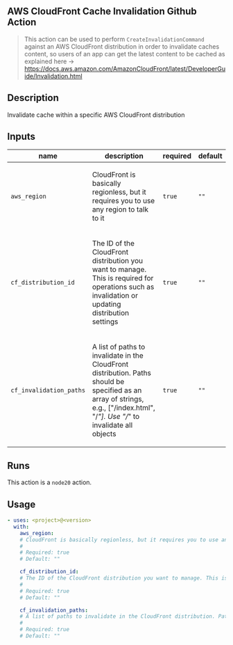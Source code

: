 ## AWS CloudFront Cache Invalidation Github Action
> This action can be used to perform `CreateInvalidationCommand` against an AWS CloudFront distribution in order to invalidate caches content, so users of an app can get the latest content to be cached as explained here -> https://docs.aws.amazon.com/AmazonCloudFront/latest/DeveloperGuide/Invalidation.html 

## Description

Invalidate cache within a specific AWS CloudFront distribution

## Inputs

| name | description | required | default |
| --- | --- | --- | --- |
| `aws_region` | <p>CloudFront is basically regionless, but it requires you to use any region to talk to it</p> | `true` | `""` |
| `cf_distribution_id` | <p>The ID of the CloudFront distribution you want to manage. This is required for operations such as invalidation or updating distribution settings</p> | `true` | `""` |
| `cf_invalidation_paths` | <p>A list of paths to invalidate in the CloudFront distribution. Paths should be specified as an array of strings, e.g., ["/index.html", "/<em>"]. Use "/</em>" to invalidate all objects</p> | `true` | `""` |

## Runs

This action is a `node20` action.

## Usage

```yaml
- uses: <project>@<version>
  with:
    aws_region:
    # CloudFront is basically regionless, but it requires you to use any region to talk to it
    #
    # Required: true
    # Default: ""

    cf_distribution_id:
    # The ID of the CloudFront distribution you want to manage. This is required for operations such as invalidation or updating distribution settings
    #
    # Required: true
    # Default: ""

    cf_invalidation_paths:
    # A list of paths to invalidate in the CloudFront distribution. Paths should be specified as an array of strings, e.g., < '/*','/index.html' >. Use '/*' to invalidate all objects
    #
    # Required: true
    # Default: ""
```